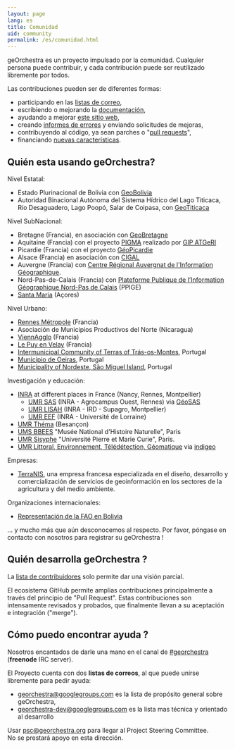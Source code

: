 ```yaml
---
layout: page
lang: es
title: Comunidad
uid: community
permalink: /es/comunidad.html
---
```


geOrchestra es un proyecto impulsado por la comunidad. Cualquier persona puede contribuir, y cada contribución puede ser reutilizado libremente por todos.

Las contribuciones pueden ser de diferentes formas:

 * participando en las [listas de correo](https://groups.google.com/group/georchestra?hl=en),
 * escribiendo o mejorando la  [documentación](https://github.com/georchestra/georchestra/blob/master/README.md),
 * ayudando a mejorar [este sitio web](https://github.com/georchestra/georchestra.github.io),
 * creando [informes de errores](https://github.com/georchestra/georchestra/issues) y enviando solicitudes de mejoras,
 * contribuyendo al código, ya sean parches o "[pull requests](https://help.github.com/articles/creating-a-pull-request)",
 * financiando [nuevas características](https://github.com/georchestra/georchestra/issues?direction=desc&labels=enhancement&page=1&sort=updated&state=open).


## Quién esta usando geOrchestra?

Nivel Estatal:

 * Estado Plurinacional de Bolivia con [GeoBolivia](http://geo.gob.bo/)
 * Autoridad Binacional Autónoma del Sistema Hídrico del Lago Titicaca, Río Desaguadero, Lago Poopó, Salar de Coipasa, con [GeoTiticaca](http://geotiticaca.org)

Nivel SubNacional:

 * Bretagne (Francia), en asociación con [GeoBretagne](https://geobretagne.fr) 
 * Aquitaine (Francia) con el proyecto [PIGMA](https://www.pigma.org) realizado por  [GIP ATGeRI](https://www.gipatgeri.fr/)
 * Picardie (Francia) con el proyecto [GéoPicardie](http://www.geopicardie.fr/portail/) 
 * Alsace (Francia) en asociación con [CIGAL](https://www.cigalsace.org/portail/)
 * Auvergne (Francia) con [Centre Régional Auvergnat de l'Information Géographique](https://craig.fr/).
 * Nord-Pas-de-Calais (Francia) con [Plateforme Publique de l’Information Géographique Nord-Pas de Calais](https://www.ppige-npdc.fr/) (PPIGE)
 * [Santa Maria](http://sigweb.cm-viladoporto.pt/home/) (Açores)

Nivel Urbano:

 * [Rennes Métropole](http://metropole.rennes.fr/) (Francia)
 * Asociación de Municipios Productivos del Norte (Nicaragua)
 * [ViennAgglo](http://www.paysviennois.fr/) (Francia)
 * [Le Puy en Velay](https://opendata.agglo-lepuyenvelay.fr/) (Francia)
 * [Intermunicipal Community of Terras of Trás-os-Montes](https://ide.cim-ttm.pt/mapfishapp/), Portugal
 * [Município de Oeiras](https://oeiras30mais.municipia.pt/), Portugal
 * [Municipality of Nordeste, São Miguel Island](https://sigweb.cmnordeste.pt/), Portugal

Investigación y educación:

 * [INRA](http://www.inra.fr/) at different places in France (Nancy, Rennes, Montpellier)
   * [UMR SAS](http://www6.rennes.inra.fr/umrsas/) (INRA - Agrocampus Ouest, Rennes) via [GéoSAS](http://geowww.agrocampus-ouest.fr/web/)
   * <a href="https://www.umr-lisah.fr/" data-proofer-ignore>UMR LISAH</a> (INRA - IRD - Supagro, Montpellier)
   * [UMR EEF](https://www6.nancy.inra.fr/eef/) (INRA - Université de Lorraine)
 * [UMR Théma](http://thema.univ-fcomte.fr/) (Besançon)
 * [UMS BBEES](http://bbees.mnhn.fr/) "Musée National d'Histoire Naturelle", Paris
 * [UMR Sisyphe](http://www.sisyphe.upmc.fr/) "Université Pierre et Marie Curie", Paris.
 * [UMR Littoral, Environnement, Télédétection, Géomatique](https://letg.univ-nantes.fr/) via [indigeo](http://www.indigeo.fr/)

Empresas:

 * [TerraNIS](http://terranis.fr/en/), una empresa francesa especializada en el diseño, desarrollo y comercialización de servicios de geoinformación en los sectores de la agricultura y del medio ambiente.

Organizaciones internacionales:

 * [Representación de la FAO en Bolivia](http://geofao.org.bo/)

... y mucho más que aún desconocemos al respecto. Por favor, póngase en contacto con nosotros para registrar su geOrchestra !


## Quién desarrolla geOrchestra ?


La [lista de contribuidores](https://github.com/orgs/georchestra/people) solo permite dar una visión parcial.

El ecosistema GitHub permite amplias contribuciones principalmente a través del principio de "Pull Request". Estas contribuciones son intensamente revisados y probados, que finalmente llevan a su aceptación e integración ("merge").


## Cómo puedo encontrar ayuda ?

Nosotros encantados de darle una mano en el canal de [#georchestra](https://kiwiirc.com/client/irc.freenode.net/georchestra) (**freenode** IRC server).

El Proyecto cuenta con dos **listas de correos**, al que puede unirse libremente para pedir ayuda:

 * [georchestra@googlegroups.com](https://groups.google.com/group/georchestra?hl=fr) es la lista de propósito general sobre geOrchestra,
 * [georchestra-dev@googlegroups.com](https://groups.google.com/group/georchestra-dev?hl=fr) es la lista mas técnica y orientado al desarrollo

Usar psc@georchestra.org para llegar al Project Steering Committee.<br />
No se prestará apoyo en esta dirección.
